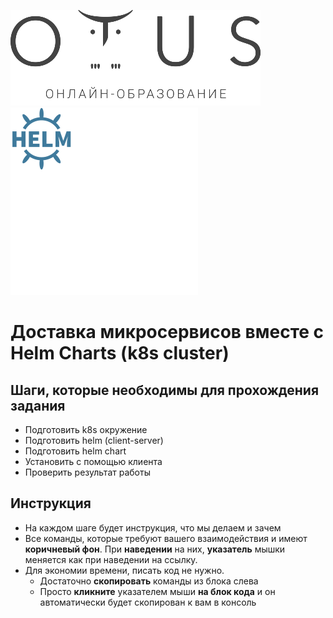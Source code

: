 ![Otus Logo](./assets/logo.png)![Helm Logo](./assets/helm.png)     

# Доставка микросервисов вместе с Helm Charts (k8s cluster)   

## Шаги, которые необходимы для прохождения задания

- Подготовить k8s окружение
- Подготовить helm (client-server)
- Подготовить helm chart
- Установить с помощью клиента
- Проверить результат работы

## Инструкция

- На каждом шаге будет инструкция, что мы делаем и зачем
- Все команды, которые требуют вашего взаимодействия и имеют **коричневый фон**. При **наведении** на них, **указатель** мышки меняется как при наведении на ссылку.
- Для экономии времени, писать код не нужно. 
  - Достаточно **скопировать** команды из блока слева
  - Просто **кликните** указателем мыши **на блок кода** и он автоматически будет скопирован к вам в консоль